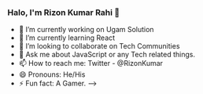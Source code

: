 ### Halo, I'm Rizon Kumar Rahi 👋




- 🔭 I’m currently working on Ugam Solution
- 🌱 I’m currently learning React
- 👯 I’m looking to collaborate on Tech Communities 
- 💬 Ask me about JavaScript or any Tech related things.
- 📫 How to reach me: Twitter - @RizonKumar
- 😄 Pronouns: He/His
- ⚡ Fun fact: A Gamer.
-->
